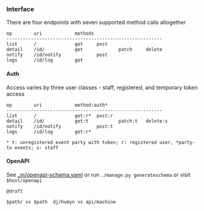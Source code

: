 
### Interface

There are four endpoints with seven supported method calls altogether
```
op        uri            methods
---------------------------------------------------------
list      /              get     post    
detail    /id/           get             patch     delete
notify    /id/notify             post
logs      /id/log        get
```

#### Auth

Access varies by three user classes - staff, registered, and temporary token access
```
op        uri            method:auth*
---------------------------------------------------------
list      /              get:r*  post:r
detail    /id/           get:t           patch:t   delete:s
notify    /id/notify             post:t
logs      /id/log        get:r*

* t: unregistered event party with token; r: registered user, *party-to events; s: staff

```


#### OpenAPI

See [_m/openapi-schama.yaml](_m/openapi-schema.yaml)
or run
```./manage.py generateschema```
or visit ```$host/openapi```

```
@draft

$path/ vs $path  dj/humyn vs api/machine
```

